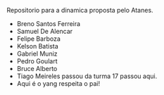 Repositorio para a dinamica proposta pelo Atanes.

- Breno Santos Ferreira
- Samuel De Alencar
- Felipe Barboza
- Kelson Batista
- Gabriel Muniz
- Pedro Goulart
- Bruce Alberto
- Tiago Meireles passou da turma 17 passou aqui.
- Aqui é o yang respeita o pai!